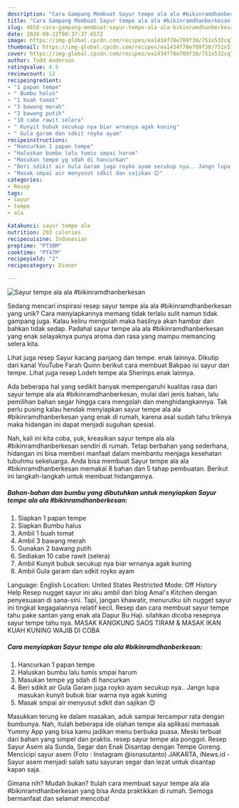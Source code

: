 ```yaml
---
description: "Cara Gampang Membuat Sayur tempe ala ala #bikinramdhanberkesan, Bisa Manjain Lidah"
title: "Cara Gampang Membuat Sayur tempe ala ala #bikinramdhanberkesan, Bisa Manjain Lidah"
slug: 4650-cara-gampang-membuat-sayur-tempe-ala-ala-bikinramdhanberkesan-bisa-manjain-lidah
date: 2020-08-22T00:37:37.657Z
image: https://img-global.cpcdn.com/recipes/ea1434f78e709f30/751x532cq70/sayur-tempe-ala-ala-bikinramdhanberkesan-foto-resep-utama.jpg
thumbnail: https://img-global.cpcdn.com/recipes/ea1434f78e709f30/751x532cq70/sayur-tempe-ala-ala-bikinramdhanberkesan-foto-resep-utama.jpg
cover: https://img-global.cpcdn.com/recipes/ea1434f78e709f30/751x532cq70/sayur-tempe-ala-ala-bikinramdhanberkesan-foto-resep-utama.jpg
author: Todd Anderson
ratingvalue: 4.5
reviewcount: 12
recipeingredient:
- "1 papan tempe"
- " Bumbu halus"
- "1 buah tomat"
- "3 bawang merah"
- "2 bawang putih"
- "10 cabe rawit selera"
- " Kunyit bubuk secukup nya biar wrnanya agak kuning"
- " Gula garam dan sdkit royko ayam"
recipeinstructions:
- "Hancurkan 1 papan tempe"
- "Haluskan bumbu lalu tumis smpai harum"
- "Masukan tempe yg sdah di hancurkan"
- "Beri sdikit air Gula Garam juga royko ayam secukup nya.. Jangn lupa masukan kunyit bubuk biar warna nya agak kuning"
- "Masak smpai air menyusut sdkit dan sajikan 😊"
categories:
- Resep
tags:
- sayur
- tempe
- ala

katakunci: sayur tempe ala 
nutrition: 293 calories
recipecuisine: Indonesian
preptime: "PT30M"
cooktime: "PT47M"
recipeyield: "2"
recipecategory: Dinner

---
```



![Sayur tempe ala ala #bikinramdhanberkesan](https://img-global.cpcdn.com/recipes/ea1434f78e709f30/751x532cq70/sayur-tempe-ala-ala-bikinramdhanberkesan-foto-resep-utama.jpg)

Sedang mencari inspirasi resep sayur tempe ala ala #bikinramdhanberkesan yang unik? Cara menyiapkannya memang tidak terlalu sulit namun tidak gampang juga. Kalau keliru mengolah maka hasilnya akan hambar dan bahkan tidak sedap. Padahal sayur tempe ala ala #bikinramdhanberkesan yang enak selayaknya punya aroma dan rasa yang mampu memancing selera kita.

Lihat juga resep Sayur kacang panjang dan tempe. enak lainnya. Dikutip dari kanal YouTube Farah Quinn berikut cara membuat Bakpao isi sayur dan tempe. Lihat juga resep Lodeh tempe ala Sherinps enak lainnya.

Ada beberapa hal yang sedikit banyak mempengaruhi kualitas rasa dari sayur tempe ala ala #bikinramdhanberkesan, mulai dari jenis bahan, lalu pemilihan bahan segar hingga cara mengolah dan menghidangkannya. Tak perlu pusing kalau hendak menyiapkan sayur tempe ala ala #bikinramdhanberkesan yang enak di rumah, karena asal sudah tahu triknya maka hidangan ini dapat menjadi suguhan spesial.


Nah, kali ini kita coba, yuk, kreasikan sayur tempe ala ala #bikinramdhanberkesan sendiri di rumah. Tetap berbahan yang sederhana, hidangan ini bisa memberi manfaat dalam membantu menjaga kesehatan tubuhmu sekeluarga. Anda bisa membuat Sayur tempe ala ala #bikinramdhanberkesan memakai 8 bahan dan 5 tahap pembuatan. Berikut ini langkah-langkah untuk membuat hidangannya.

<!--inarticleads1-->

##### Bahan-bahan dan bumbu yang dibutuhkan untuk menyiapkan Sayur tempe ala ala #bikinramdhanberkesan:

1. Siapkan 1 papan tempe
1. Siapkan  Bumbu halus
1. Ambil 1 buah tomat
1. Ambil 3 bawang merah
1. Gunakan 2 bawang putih
1. Sediakan 10 cabe rawit (selera)
1. Ambil  Kunyit bubuk secukup nya biar wrnanya agak kuning
1. Ambil  Gula garam dan sdkit royko ayam


Language: English Location: United States Restricted Mode: Off History Help Resep nugget sayur ini aku ambil dari blog Amal&#39;s Kitchen dengan penyesuaian di sana-sini. Tapi, jangan khawatir, menurutku sih nugget sayur ini tingkat kegagalannya relatif kecil. Resep dan cara membuat sayur tempe tahu pake santan yang enak ala Dapur Bu Haji. silahkan dicoba resepnya sayur tempe tahu nya. MASAK KANGKUNG SAOS TIRAM &amp; MASAK IKAN KUAH KUNING WAJIB DI COBA 

<!--inarticleads2-->

##### Cara menyiapkan Sayur tempe ala ala #bikinramdhanberkesan:

1. Hancurkan 1 papan tempe
1. Haluskan bumbu lalu tumis smpai harum
1. Masukan tempe yg sdah di hancurkan
1. Beri sdikit air Gula Garam juga royko ayam secukup nya.. Jangn lupa masukan kunyit bubuk biar warna nya agak kuning
1. Masak smpai air menyusut sdkit dan sajikan 😊


Masukkan terung ke dalam masakan, aduk sampai tercampur rata dengan bumbunya. Nah, itulah beberapa ide olahan tempe ala aplikasi memasak Yummy App yang bisa kamu jadikan menu berbuka puasa. Meski terbuat dari bahan yang simpel dan praktis. resep sayur tempe ala ponggol. Resep Sayur Asem ala Sunda, Segar dan Enak Disantap dengan Tempe Goreng. Mencicipi sayur asem (Foto : Instagram @isnasutanto) JAKARTA, iNews.id - Sayur asem menjadi salah satu sayuran segar dan lezat untuk disantap kapan saja. 

Gimana nih? Mudah bukan? Itulah cara membuat sayur tempe ala ala #bikinramdhanberkesan yang bisa Anda praktikkan di rumah. Semoga bermanfaat dan selamat mencoba!
